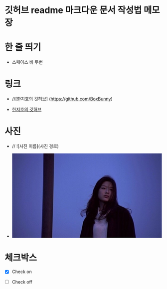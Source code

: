 # 깃허브 readme 마크다운 문서 작성법 메모장


# 한 줄 띄기
  
- 스페이스 바 두번

# 링크
  
- //[한지호의 깃허브] (https://github.com/BoxBunny) 
  
- [한지호의 깃허브](https://github.com/BoxBunny)
  
# 사진

- // ![사진 이름](사진 경로)   
  
- ![테스트 사진](./test_photo.jpg)  
  
# 체크박스

- [x] Check on
- [ ] Check off


